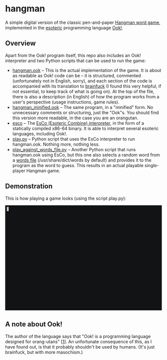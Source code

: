 # hangman

A simple digital version of the classic pen-and-paper
[Hangman word game](https://en.wikipedia.org/wiki/Hangman_(game)),
implemented in the
[esoteric](https://en.wikipedia.org/wiki/Esoteric_programming_language)
programming language
[Ook!](http://www.dangermouse.net/esoteric/ook.html).

## Overview

Apart from the Ook! program itself, this repo also includes an Ook! interpreter
and two Python scripts that can be used to run the game:
* [hangman.ook](hangman.ook) – This is the actual implementation of the game.
  It is about as readable as Ook! code can be – it is structured, commented
  (unfortunately not in English, sorry), and each section of the code is
  accompanied with its translation to
  [brainfuck](https://esolangs.org/wiki/Brainfuck) (I found this very helpful,
  if not essential, to keep track of what is going on).
  At the top of the file, there is also a description (in English) of how the
  program works from a user's perspective (usage instructions, game rules).
* [hangman_minified.ook](hangman_minified.ook) – The same program, in
  a "minified" form. No unnecessary comments or structuring, just the "Ook"s.
  You should find this version more readable, in the case you are an orangutan.
* [esco](esco) – The
  [EsCo (Esoteric Combine) interpreter](http://esco.sourceforge.net), in the
  form of a statically compiled x86-64 binary. It is able to interpret several
  esoteric languages, including Ook!.
* [play.py](play.py) – Python script that uses the EsCo interpreter to run
  hangman.ook. Nothing more, nothing less.
* [play_against_words_file.py](play_against_words_file.py) – Another Python
  script that runs hangman.ook using EsCo, but this one also selects a random
  word from a [words file](https://en.wikipedia.org/wiki/Words_(Unix))
  (/usr/share/dict/words by default) and provides it to the program as the word
  to guess. This results in an actual playable single-player Hangman game.

## Demonstration

This is how playing a game looks (using the script play.py):

[![play.py demonstration](demonstration.gif)](https://asciinema.org/a/258474)

## A note about Ook!

The author of the language says that "Ook! is a programming language designed
for orang-utans" [[1](http://www.dangermouse.net/esoteric/ook.html)].
An unfortunate consequence of this, as I have found out, is that it probably
shouldn't be used by humans. (It's just brainfuck, but with more masochism.)
